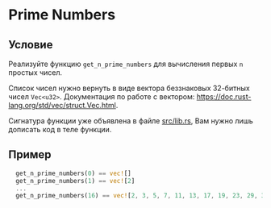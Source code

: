 # Prime Numbers

## Условие

Реализуйте функцию `get_n_prime_numbers` для вычисления первых `n` простых чисел.

Список чисел нужно вернуть в виде вектора беззнаковых 32-битных чисел `Vec<u32>`.
Документация по работе с вектором: <https://doc.rust-lang.org/std/vec/struct.Vec.html>.

Сигнатура функции уже объявлена в файле [src/lib.rs](./src/lib.rs), Вам нужно лишь дописать код в теле функции.

## Пример

```rust
  get_n_prime_numbers(0) == vec![]
  get_n_prime_numbers(1) == vec![2]
  ...
  get_n_prime_numbers(16) == vec![2, 3, 5, 7, 11, 13, 17, 19, 23, 29, 31, 37, 41, 43, 47, 53]
```
